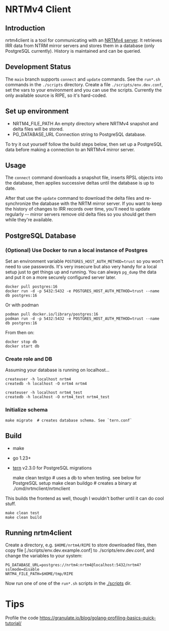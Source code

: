 # NRTMv4 Client

## Introduction

nrtm4client is a tool for communicating with an [NRTMv4 server](https://github.com/mxsasha/nrtmv4).
It retrieves IRR data from NTRM mirror servers and stores them in a database (only PostgreSQL
currently). History is maintained and can be queried.

## Development Status

The `main` branch supports `connect` and `update` commands. See the `run*.sh` commands in
the `./scripts` directory. Create a file `./scripts/env.dev.conf`, set the vars to your
environment and you can use the scripts. Currently the only available source is RIPE, so
it's hard-coded.

## Set up environment

- NRTM4_FILE_PATH An empty directory where NRTMv4 snapshot and delta files will be stored.
- PG_DATABASE_URL Connection string to PostgreSQL database.

To try it out yourself follow the build steps below, then set up a PostgreSQL data before
making a connection to an NRTMv4 mirror server.

## Usage

The `connect` command downloads a snapshot file, inserts RPSL objects into the database, then
applies successive deltas until the database is up to date.

After that use the `update` command to download the
delta files and re-synchronize the database with the NRTM mirror server. If you want to
keep the history of changes to IRR records over time, you'll need to update regularly -- mirror
servers remove old delta files so you should get them while they're available.

## PostgreSQL Database

### (Optional) Use Docker to run a local instance of Postgres

Set an environment variable `POSTGRES_HOST_AUTH_METHOD=trust` so you won't need to use passwords.
It's very insecure but also very handy for a local setup just to get things up and running. You
can always `pg_dump` the data and put it on a more securely configured server later.

    docker pull postgres:16
    docker run -d -p 5432:5432 -e POSTGRES_HOST_AUTH_METHOD=trust --name db postgres:16

Or with podman

    podman pull docker.io/library/postgres:16
    podman run -d -p 5432:5432 -e POSTGRES_HOST_AUTH_METHOD=trust --name db postgres:16

From then on:

    docker stop db
    docker start db

### Create role and DB

Assuming your database is running on localhost...

    createuser -h localhost nrtm4
    createdb -h localhost -O nrtm4 nrtm4

    createuser -h localhost nrtm4_test
    createdb -h localhost -O nrtm4_test nrtm4_test

### Initialize schema

    make migrate  # creates database schema. See `tern.conf`

## Build

- make
- go 1.23+
- [tern](https://github.com/JackC/tern) v2.3.0 for PostgreSQL migrations

  make clean testgo # uses a db to when testing. see below for PostgreSQL setup
  make clean buildgo # creates a binary at ./cmd/nrtmclient/nrtmclient

This builds the frontend as well, though I wouldn't bother until it can do cool stuff.

    make clean test
    make clean build

## Running nrtm4client

Create a directory, e.g. `$HOME/nrtm4/RIPE` to store downloaded files,
then copy file [./scripts/env.dev.example.conf] to ./scripts/env.dev.conf, and change the variables
to your system:

    PG_DATABASE_URL=postgres://nrtm4:nrtm4@localhost:5432/nrtm4?sslmode=disable
    NRTM4_FILE_PATH=$HOME/tmp/RIPE

Now run one of one of the `run*.sh` scripts in the [./scripts](./scripts) dir.

# Tips

Profile the code
https://granulate.io/blog/golang-profiling-basics-quick-tutorial/

